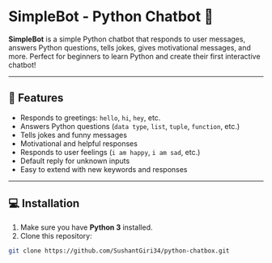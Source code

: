 # SimpleBot - Python Chatbot 🤖

**SimpleBot** is a simple Python chatbot that responds to user messages, answers Python questions, tells jokes, gives motivational messages, and more. Perfect for beginners to learn Python and create their first interactive chatbot!

---

## 🚀 Features

- Responds to greetings: `hello`, `hi`, `hey`, etc.
- Answers Python questions (`data type`, `list`, `tuple`, `function`, etc.)
- Tells jokes and funny messages
- Motivational and helpful responses
- Responds to user feelings (`i am happy`, `i am sad`, etc.)
- Default reply for unknown inputs
- Easy to extend with new keywords and responses

---

## 💻 Installation

1. Make sure you have **Python 3** installed.  
2. Clone this repository:

```bash
git clone https://github.com/SushantGiri34/python-chatbox.git
